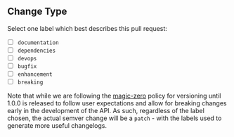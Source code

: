 ## Change Type

Select one label which best describes this pull request:

- [ ] `documentation`
- [ ] `dependencies`
- [ ] `devops`
- [ ] `bugfix`
- [ ] `enhancement`
- [ ] `breaking`

Note that while we are following the [magic-zero](https://intuit.github.io/auto/docs/generated/magic-zero) policy for versioning until 1.0.0 is released to follow user expectations and allow for breaking changes early in the development of the API. As such, regardless of the label chosen, the actual semver change will be a `patch` - with the labels used to generate more useful changelogs.

